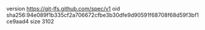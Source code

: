 version https://git-lfs.github.com/spec/v1
oid sha256:94e089f1b335cf2a706672cfbe3b30dfe9d90591f68708f68d59f3bf1ce9aad4
size 3102

